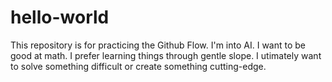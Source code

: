 # hello-world
This repository is for practicing the Github Flow.
I'm into AI. I want to be good at math. I prefer learning things through gentle slope. I utimately want to solve something difficult or create something cutting-edge. 
